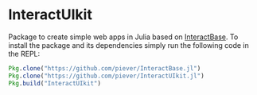 # InteractUIkit

Package to create simple web apps in Julia based on [InteractBase](https://github.com/piever/InteractBase.jl/). To install the package and its dependencies simply run the following code in the REPL:

```julia
Pkg.clone("https://github.com/piever/InteractBase.jl")
Pkg.clone("https://github.com/piever/InteractUIkit.jl")
Pkg.build("InteractUIkit")
```

